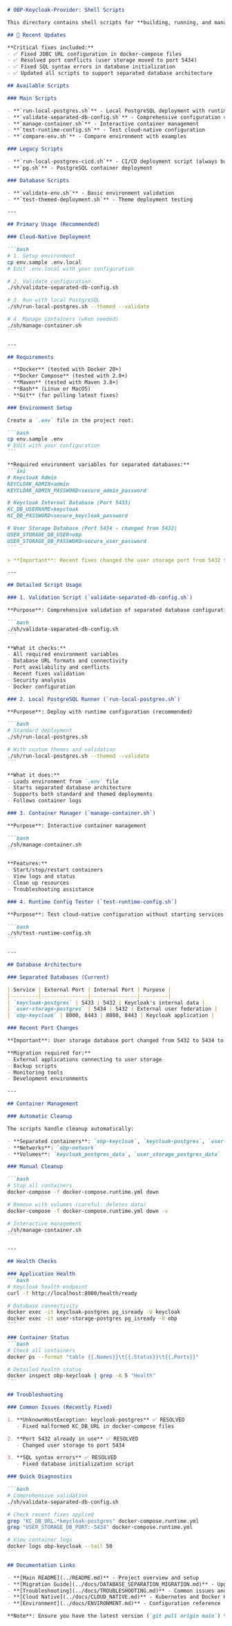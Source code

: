 ````markdown
# OBP-Keycloak-Provider: Shell Scripts

This directory contains shell scripts for **building, running, and managing** the `obp-keycloak-provider` with support for separated database architecture and recent critical fixes.

## 🔧 Recent Updates

**Critical fixes included:**
- ✅ Fixed JDBC URL configuration in docker-compose files
- ✅ Resolved port conflicts (user storage moved to port 5434)
- ✅ Fixed SQL syntax errors in database initialization
- ✅ Updated all scripts to support separated database architecture

## Available Scripts

### Main Scripts

- **`run-local-postgres.sh`** - Local PostgreSQL deployment with runtime configuration
- **`validate-separated-db-config.sh`** - Comprehensive configuration validation  
- **`manage-container.sh`** - Interactive container management
- **`test-runtime-config.sh`** - Test cloud-native configuration
- **`compare-env.sh`** - Compare environment with examples

### Legacy Scripts

- **`run-local-postgres-cicd.sh`** - CI/CD deployment script (always build & replace)
- **`pg.sh`** - PostgreSQL container deployment

### Database Scripts

- **`validate-env.sh`** - Basic environment validation
- **`test-themed-deployment.sh`** - Theme deployment testing

---

## Primary Usage (Recommended)

### Cloud-Native Deployment

```bash
# 1. Setup environment
cp env.sample .env.local
# Edit .env.local with your configuration

# 2. Validate configuration
./sh/validate-separated-db-config.sh

# 3. Run with local PostgreSQL
./sh/run-local-postgres.sh --themed --validate

# 4. Manage containers (when needed)
./sh/manage-container.sh
```

---

## Requirements

- **Docker** (tested with Docker 20+)
- **Docker Compose** (tested with 2.0+)
- **Maven** (tested with Maven 3.8+)
- **Bash** (Linux or MacOS)
- **Git** (for pulling latest fixes)

### Environment Setup

Create a `.env` file in the project root:

```bash
cp env.sample .env
# Edit with your configuration
```

**Required environment variables for separated databases:**
```ini
# Keycloak Admin
KEYCLOAK_ADMIN=admin
KEYCLOAK_ADMIN_PASSWORD=secure_admin_password

# Keycloak Internal Database (Port 5433)
KC_DB_USERNAME=keycloak
KC_DB_PASSWORD=secure_keycloak_password

# User Storage Database (Port 5434 - changed from 5432)
USER_STORAGE_DB_USER=obp
USER_STORAGE_DB_PASSWORD=secure_user_password
```

> **Important**: Recent fixes changed the user storage port from 5432 to 5434 to avoid conflicts.

---

## Detailed Script Usage

### 1. Validation Script (`validate-separated-db-config.sh`)

**Purpose**: Comprehensive validation of separated database configuration

```bash
./sh/validate-separated-db-config.sh
```

**What it checks:**
- All required environment variables
- Database URL formats and connectivity
- Port availability and conflicts
- Recent fixes validation
- Security analysis
- Docker configuration

### 2. Local PostgreSQL Runner (`run-local-postgres.sh`)

**Purpose**: Deploy with runtime configuration (recommended)

```bash
# Standard deployment
./sh/run-local-postgres.sh

# With custom themes and validation
./sh/run-local-postgres.sh --themed --validate
```

**What it does:**
- Loads environment from `.env` file
- Starts separated database architecture
- Supports both standard and themed deployments
- Follows container logs

### 3. Container Manager (`manage-container.sh`)

**Purpose**: Interactive container management

```bash
./sh/manage-container.sh
```

**Features:**
- Start/stop/restart containers
- View logs and status
- Clean up resources
- Troubleshooting assistance

### 4. Runtime Config Tester (`test-runtime-config.sh`)

**Purpose**: Test cloud-native configuration without starting services

```bash
./sh/test-runtime-config.sh
```

---

## Database Architecture

### Separated Databases (Current)

| Service | External Port | Internal Port | Purpose |
|---------|---------------|---------------|---------|
| `keycloak-postgres` | 5433 | 5432 | Keycloak's internal data |
| `user-storage-postgres` | 5434 | 5432 | External user federation |
| `obp-keycloak` | 8000, 8443 | 8080, 8443 | Keycloak application |

### Recent Port Changes

**Important**: User storage database port changed from 5432 to 5434 to avoid conflicts with system PostgreSQL.

**Migration required for:**
- External applications connecting to user storage
- Backup scripts
- Monitoring tools
- Development environments

---

## Container Management

### Automatic Cleanup

The scripts handle cleanup automatically:

- **Separated containers**: `obp-keycloak`, `keycloak-postgres`, `user-storage-postgres`
- **Networks**: `obp-network` 
- **Volumes**: `keycloak_postgres_data`, `user_storage_postgres_data`

### Manual Cleanup

```bash
# Stop all containers
docker-compose -f docker-compose.runtime.yml down

# Remove with volumes (careful: deletes data)
docker-compose -f docker-compose.runtime.yml down -v

# Interactive management
./sh/manage-container.sh
```

---

## Health Checks

### Application Health
```bash
# Keycloak health endpoint
curl -f http://localhost:8000/health/ready

# Database connectivity
docker exec -it keycloak-postgres pg_isready -U keycloak
docker exec -it user-storage-postgres pg_isready -U obp
```

### Container Status
```bash
# Check all containers
docker ps --format "table {{.Names}}\t{{.Status}}\t{{.Ports}}"

# Detailed health status
docker inspect obp-keycloak | grep -A 5 "Health"
```

## Troubleshooting

### Common Issues (Recently Fixed)

1. **UnknownHostException: keycloak-postgres** ✅ RESOLVED
   - Fixed malformed KC_DB_URL in docker-compose files

2. **Port 5432 already in use** ✅ RESOLVED  
   - Changed user storage to port 5434

3. **SQL syntax errors** ✅ RESOLVED
   - Fixed database initialization script

### Quick Diagnostics

```bash
# Comprehensive validation
./sh/validate-separated-db-config.sh

# Check recent fixes applied
grep "KC_DB_URL.*keycloak-postgres" docker-compose.runtime.yml
grep "USER_STORAGE_DB_PORT:-5434" docker-compose.runtime.yml

# View container logs
docker logs obp-keycloak --tail 50
```

## Documentation Links

- **[Main README](../README.md)** - Project overview and setup
- **[Migration Guide](../docs/DATABASE_SEPARATION_MIGRATION.md)** - Upgrading to separated databases
- **[Troubleshooting](../docs/TROUBLESHOOTING.md)** - Common issues and recent fixes
- **[Cloud Native](../docs/CLOUD_NATIVE.md)** - Kubernetes and Docker Hub deployment
- **[Environment](../docs/ENVIRONMENT.md)** - Configuration reference

**Note**: Ensure you have the latest version (`git pull origin main`) to benefit from recent critical fixes.